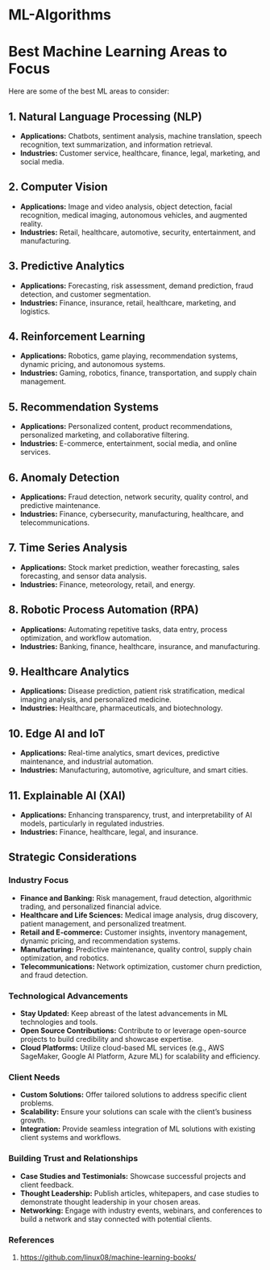 # ML-Algorithms
# Best Machine Learning Areas to Focus

Here are some of the best ML areas to consider:

## 1. Natural Language Processing (NLP)
- **Applications:** Chatbots, sentiment analysis, machine translation, speech recognition, text summarization, and information retrieval.
- **Industries:** Customer service, healthcare, finance, legal, marketing, and social media.

## 2. Computer Vision
- **Applications:** Image and video analysis, object detection, facial recognition, medical imaging, autonomous vehicles, and augmented reality.
- **Industries:** Retail, healthcare, automotive, security, entertainment, and manufacturing.

## 3. Predictive Analytics
- **Applications:** Forecasting, risk assessment, demand prediction, fraud detection, and customer segmentation.
- **Industries:** Finance, insurance, retail, healthcare, marketing, and logistics.

## 4. Reinforcement Learning
- **Applications:** Robotics, game playing, recommendation systems, dynamic pricing, and autonomous systems.
- **Industries:** Gaming, robotics, finance, transportation, and supply chain management.

## 5. Recommendation Systems
- **Applications:** Personalized content, product recommendations, personalized marketing, and collaborative filtering.
- **Industries:** E-commerce, entertainment, social media, and online services.

## 6. Anomaly Detection
- **Applications:** Fraud detection, network security, quality control, and predictive maintenance.
- **Industries:** Finance, cybersecurity, manufacturing, healthcare, and telecommunications.

## 7. Time Series Analysis
- **Applications:** Stock market prediction, weather forecasting, sales forecasting, and sensor data analysis.
- **Industries:** Finance, meteorology, retail, and energy.

## 8. Robotic Process Automation (RPA)
- **Applications:** Automating repetitive tasks, data entry, process optimization, and workflow automation.
- **Industries:** Banking, finance, healthcare, insurance, and manufacturing.

## 9. Healthcare Analytics
- **Applications:** Disease prediction, patient risk stratification, medical imaging analysis, and personalized medicine.
- **Industries:** Healthcare, pharmaceuticals, and biotechnology.

## 10. Edge AI and IoT
- **Applications:** Real-time analytics, smart devices, predictive maintenance, and industrial automation.
- **Industries:** Manufacturing, automotive, agriculture, and smart cities.

## 11. Explainable AI (XAI)
- **Applications:** Enhancing transparency, trust, and interpretability of AI models, particularly in regulated industries.
- **Industries:** Finance, healthcare, legal, and insurance.

## Strategic Considerations

### Industry Focus
- **Finance and Banking:** Risk management, fraud detection, algorithmic trading, and personalized financial advice.
- **Healthcare and Life Sciences:** Medical image analysis, drug discovery, patient management, and personalized treatment.
- **Retail and E-commerce:** Customer insights, inventory management, dynamic pricing, and recommendation systems.
- **Manufacturing:** Predictive maintenance, quality control, supply chain optimization, and robotics.
- **Telecommunications:** Network optimization, customer churn prediction, and fraud detection.

### Technological Advancements
- **Stay Updated:** Keep abreast of the latest advancements in ML technologies and tools.
- **Open Source Contributions:** Contribute to or leverage open-source projects to build credibility and showcase expertise.
- **Cloud Platforms:** Utilize cloud-based ML services (e.g., AWS SageMaker, Google AI Platform, Azure ML) for scalability and efficiency.

### Client Needs
- **Custom Solutions:** Offer tailored solutions to address specific client problems.
- **Scalability:** Ensure your solutions can scale with the client’s business growth.
- **Integration:** Provide seamless integration of ML solutions with existing client systems and workflows.

### Building Trust and Relationships
- **Case Studies and Testimonials:** Showcase successful projects and client feedback.
- **Thought Leadership:** Publish articles, whitepapers, and case studies to demonstrate thought leadership in your chosen areas.
- **Networking:** Engage with industry events, webinars, and conferences to build a network and stay connected with potential clients.

### References
1. https://github.com/linux08/machine-learning-books/

